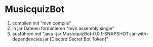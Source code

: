 # MusicquizBot

1. compilen mit "mvn compile"
2. in jar Dateien formatieren "mvn assembly:single"
3. ausführen mit "java -jar MusicquizBot-0.0.1-SNAPSHOT-jar-with-dependencies.jar [Discord Secret Bot Token]"
